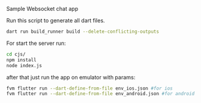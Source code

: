 
Sample Websocket chat app 

Run this script to generate all dart files.
```bash
dart run build_runner build --delete-conflicting-outputs
```
For start the server run:
```bash
cd cjs/
npm install
node index.js
```
after that just run the app on emulator with params:
```bash
fvm flutter run --dart-define-from-file env_ios.json #for ios
fvm flutter run --dart-define-from-file env_android.json #for android
```

